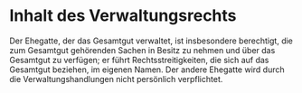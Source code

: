 # Inhalt des Verwaltungsrechts

Der Ehegatte, der das Gesamtgut verwaltet, ist insbesondere berechtigt, die zum Gesamtgut gehörenden Sachen in Besitz zu nehmen und über das Gesamtgut zu verfügen; er führt Rechtsstreitigkeiten, die sich auf das Gesamtgut beziehen, im eigenen Namen. Der andere Ehegatte wird durch die Verwaltungshandlungen nicht persönlich verpflichtet. 

